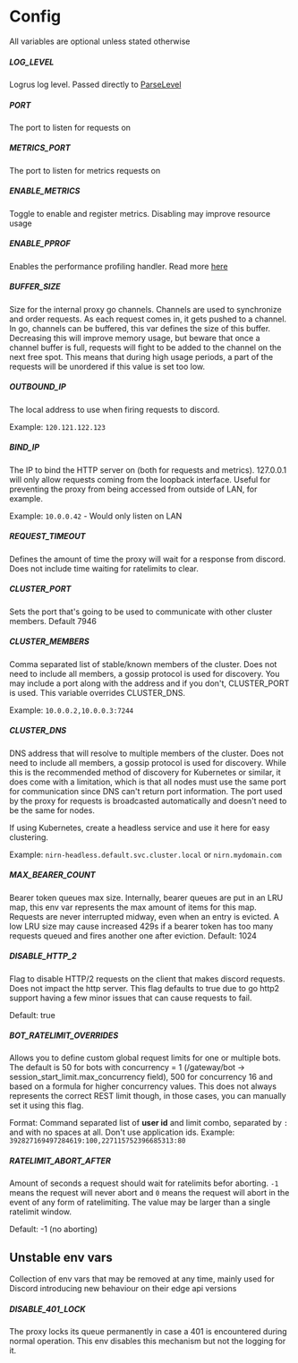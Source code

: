 # Config
All variables are optional unless stated otherwise

##### LOG_LEVEL
Logrus log level. Passed directly to [ParseLevel](https://github.com/sirupsen/logrus/blob/master/logrus.go#L25-L45)

##### PORT
The port to listen for requests on

##### METRICS_PORT 
The port to listen for metrics requests on

##### ENABLE_METRICS
Toggle to enable and register metrics. Disabling may improve resource usage

##### ENABLE_PPROF
Enables the performance profiling handler. Read more [here](https://github.com/google/pprof/blob/master/doc/README.md)

##### BUFFER_SIZE
Size for the internal proxy go channels. Channels are used to synchronize and order requests. As each request comes in, it gets pushed to a channel. In go, channels can be buffered, this var defines the size of this buffer.
Decreasing this will improve memory usage, but beware that once a channel buffer is full, requests will fight to be added to the channel on the next free spot. This means that during high usage periods, a part of the requests will be unordered if this value is set too low.

##### OUTBOUND_IP
The local address to use when firing requests to discord.

Example: `120.121.122.123`

##### BIND_IP
The IP to bind the HTTP server on (both for requests and metrics). 127.0.0.1 will only allow requests coming from the loopback interface. Useful for preventing the proxy from being accessed from outside of LAN, for example.

Example: `10.0.0.42` - Would only listen on LAN

##### REQUEST_TIMEOUT
Defines the amount of time the proxy will wait for a response from discord. Does not include time waiting for ratelimits to clear.

##### CLUSTER_PORT
Sets the port that's going to be used to communicate with other cluster members. Default 7946

##### CLUSTER_MEMBERS
Comma separated list of stable/known members of the cluster. Does not need to include all members, a gossip protocol is used for discovery. You may include a port along with the address and if you don't, CLUSTER_PORT is used. This variable overrides CLUSTER_DNS.

Example: `10.0.0.2,10.0.0.3:7244`

##### CLUSTER_DNS
DNS address that will resolve to multiple members of the cluster. Does not need to include all members, a gossip protocol is used for discovery. While this is the recommended method of discovery for Kubernetes or similar, it does come with a limitation, which is that all nodes must use the same port for communication since DNS can't return port information. The port used by the proxy for requests is broadcasted automatically and doesn't need to be the same for nodes.

If using Kubernetes, create a headless service and use it here for easy clustering.

Example: `nirn-headless.default.svc.cluster.local` or `nirn.mydomain.com`

##### MAX_BEARER_COUNT
Bearer token queues max size. Internally, bearer queues are put in an LRU map, this env var represents the max amount of items for this map.
Requests are never interrupted midway, even when an entry is evicted. A low LRU size may cause increased 429s if a bearer token has too many requests queued and fires another one after eviction.
Default: 1024

##### DISABLE_HTTP_2
Flag to disable HTTP/2 requests on the client that makes discord requests. Does not impact the http server.
This flag defaults to true due to go http2 support having a few minor issues that can cause requests to fail.

Default: true

##### BOT_RATELIMIT_OVERRIDES
Allows you to define custom global request limits for one or multiple bots. The default is 50 for bots with concurrency = 1 (/gateway/bot -> session_start_limit.max_concurrency field), 500 for concurrency 16 and based on a formula for higher concurrency values. This does not always represents the correct REST limit though, in those cases, you can manually set it using this flag.

Format: Command separated list of **user id** and limit combo, separated by `:` and with no spaces at all. Don't use application ids.
Example: `392827169497284619:100,227115752396685313:80`

##### RATELIMIT_ABORT_AFTER
Amount of seconds a request should wait for ratelimits befor aborting. `-1` means the request will never abort and `0` means the request will abort in the event of any form of ratelimiting. The value may be larger than a single ratelimit window.

Default: -1 (no aborting)

## Unstable env vars
Collection of env vars that may be removed at any time, mainly used for Discord introducing new behaviour on their edge api versions

##### DISABLE_401_LOCK
The proxy locks its queue permanently in case a 401 is encountered during normal operation. This env disables this mechanism but not the logging for it.
